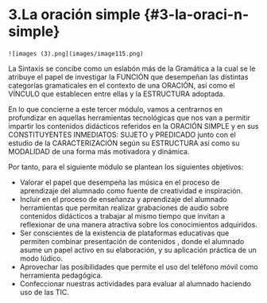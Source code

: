 # 3.La oración simple {#3-la-oraci-n-simple}

    ![images (3).png](images/image115.png)

La Sintaxis se concibe como un eslabón más de la Gramática a la cual se le atribuye el papel de investigar la FUNCIÓN  que desempeñan las distintas categorías gramaticales en el contexto de una ORACIÓN, así como el VÍNCULO que establecen entre ellas y la ESTRUCTURA adoptada.

En lo que concierne a este tercer módulo, vamos a centrarnos  en  profundizar en aquellas herramientas tecnológicas que nos van a permitir impartir los contenidos didácticos referidos en la ORACIÓN SIMPLE y en sus CONSTITUYENTES INMEDIATOS: SUJETO y PREDICADO junto con el estudio de la CARACTERIZACIÓN según su ESTRUCTURA así como su MODALIDAD de una forma más motivadora y dinámica.

Por tanto, para el siguiente módulo se plantean los siguientes objetivos:

*   Valorar el papel que desempeña las música en el proceso de aprendizaje del alumnado como fuente de creatividad e inspiración.
*   Incluir en el proceso de enseñanza y aprendizaje del alumnado herramientas que permitan realizar grabaciones de audio sobre contenidos didácticos a trabajar al mismo tiempo que invitan a reflexionar de una manera atractiva sobre los conocimientos adquiridos.
*   Ser conscientes de la existencia de plataformas educativas que permiten combinar presentación de contenidos , donde el alumnado asume un papel activo en su elaboración, y su aplicación práctica de un modo lúdico.
*   Aprovechar las posibilidades que permite el uso del teléfono móvil como herramienta pedagógica.
*   Confeccionar nuestras actividades para evaluar al alumnado haciendo uso de las TIC.